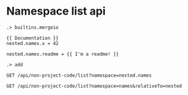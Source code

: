 # Namespace list api

```ucm:hide
.> builtins.mergeio
```

```unison
{{ Documentation }}
nested.names.x = 42

nested.names.readme = {{ I'm a readme! }}
```

```ucm
.> add
```

```api
GET /api/non-project-code/list?namespace=nested.names

GET /api/non-project-code/list?namespace=names&relativeTo=nested
```

